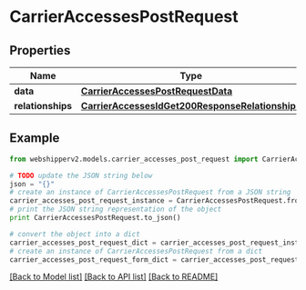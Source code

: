 # CarrierAccessesPostRequest


## Properties
Name | Type | Description | Notes
------------ | ------------- | ------------- | -------------
**data** | [**CarrierAccessesPostRequestData**](CarrierAccessesPostRequestData.md) |  | [optional] 
**relationships** | [**CarrierAccessesIdGet200ResponseRelationships**](CarrierAccessesIdGet200ResponseRelationships.md) |  | [optional] 

## Example

```python
from webshipperv2.models.carrier_accesses_post_request import CarrierAccessesPostRequest

# TODO update the JSON string below
json = "{}"
# create an instance of CarrierAccessesPostRequest from a JSON string
carrier_accesses_post_request_instance = CarrierAccessesPostRequest.from_json(json)
# print the JSON string representation of the object
print CarrierAccessesPostRequest.to_json()

# convert the object into a dict
carrier_accesses_post_request_dict = carrier_accesses_post_request_instance.to_dict()
# create an instance of CarrierAccessesPostRequest from a dict
carrier_accesses_post_request_form_dict = carrier_accesses_post_request.from_dict(carrier_accesses_post_request_dict)
```
[[Back to Model list]](../README.md#documentation-for-models) [[Back to API list]](../README.md#documentation-for-api-endpoints) [[Back to README]](../README.md)


